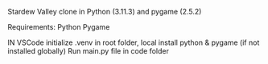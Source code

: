 Stardew Valley clone in Python (3.11.3) and pygame (2.5.2)

Requirements:
Python
Pygame

IN VSCode initialize .venv in root folder, local install python & pygame (if not installed globally)
Run main.py file in code folder 